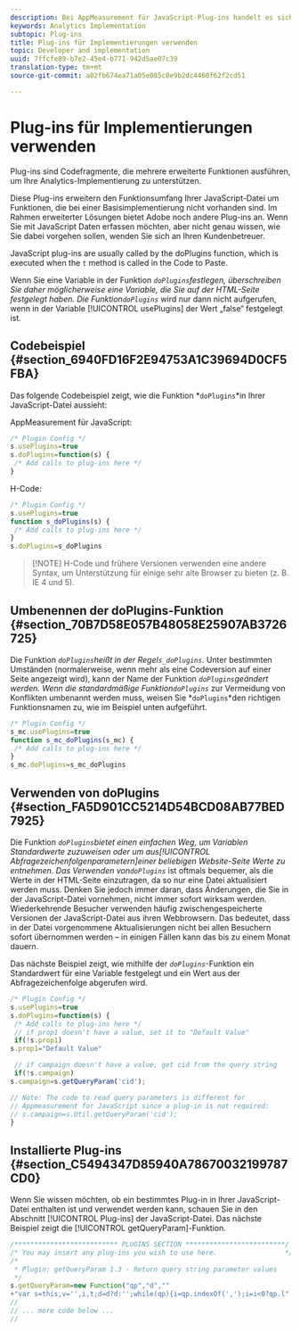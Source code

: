 ```yaml
---
description: Bei AppMeasurement für JavaScript-Plug-ins handelt es sich um Programme oder Funktionen, die verschiedene erweiterte Funktionen durchführen.
keywords: Analytics Implementation
subtopic: Plug-ins
title: Plug-ins für Implementierungen verwenden
topic: Developer and implementation
uuid: 7ffcfe89-b7e2-45e4-b771-942d5ae07c39
translation-type: tm+mt
source-git-commit: a02fb674ea71a05e085c8e9b2dc4460f62f2cd51

---
```



# Plug-ins für Implementierungen verwenden

Plug-ins sind Codefragmente, die mehrere erweiterte Funktionen ausführen, um Ihre Analytics-Implementierung zu unterstützen.

Diese Plug-ins erweitern den Funktionsumfang Ihrer JavaScript-Datei um Funktionen, die bei einer Basisimplementierung nicht vorhanden sind. Im Rahmen erweiterter Lösungen bietet Adobe noch andere Plug-ins an. Wenn Sie mit JavaScript Daten erfassen möchten, aber nicht genau wissen, wie Sie dabei vorgehen sollen, wenden Sie sich an Ihren Kundenbetreuer.

JavaScript plug-ins are usually called by the doPlugins function, which is executed when the `t` method is called in the Code to Paste.

Wenn Sie eine Variable in der Funktion *`doPlugins`*festlegen, überschreiben Sie daher möglicherweise eine Variable, die Sie auf der HTML-Seite festgelegt haben. Die Funktion*`doPlugins`* wird nur dann nicht aufgerufen, wenn in der Variable [!UICONTROL usePlugins] der Wert „false“ festgelegt ist.

## Codebeispiel {#section_6940FD16F2E94753A1C39694D0CF5FBA}

Das folgende Codebeispiel zeigt, wie die Funktion *`doPlugins`*in Ihrer JavaScript-Datei aussieht:

AppMeasurement für JavaScript:

```js
/* Plugin Config */
s.usePlugins=true
s.doPlugins=function(s) {
 /* Add calls to plug-ins here */
}
```

H-Code:

```js
/* Plugin Config */
s.usePlugins=true
function s_doPlugins(s) {
 /* Add calls to plug-ins here */
}
s.doPlugins=s_doPlugins
```

> [!NOTE] H-Code und frühere Versionen verwenden eine andere Syntax, um Unterstützung für einige sehr alte Browser zu bieten (z. B. IE 4 und 5).

## Umbenennen der doPlugins-Funktion {#section_70B7D58E057B48058E25907AB3726725}

Die Funktion *`doPlugins`*heißt in der Regel*`s_doPlugins`*. Unter bestimmten Umständen (normalerweise, wenn mehr als eine Codeversion auf einer Seite angezeigt wird), kann der Name der Funktion *`doPlugins`*geändert werden. Wenn die standardmäßige Funktion*`doPlugins`* zur Vermeidung von Konflikten umbenannt werden muss, weisen Sie *`doPlugins`*den richtigen Funktionsnamen zu, wie im Beispiel unten aufgeführt.

```js
/* Plugin Config */
s_mc.usePlugins=true
function s_mc_doPlugins(s_mc) {
 /* Add calls to plug-ins here */
}
s_mc.doPlugins=s_mc_doPlugins
```

## Verwenden von doPlugins {#section_FA5D901CC5214D54BCD08AB77BED7925}

Die Funktion *`doPlugins`*bietet einen einfachen Weg, um Variablen Standardwerte zuzuweisen oder um aus[!UICONTROL Abfragezeichenfolgenparametern]einer beliebigen Website-Seite Werte zu entnehmen. Das Verwenden von*`doPlugins`* ist oftmals bequemer, als die Werte in der HTML-Seite einzutragen, da so nur eine Datei aktualisiert werden muss. Denken Sie jedoch immer daran, dass Änderungen, die Sie in der JavaScript-Datei vornehmen, nicht immer sofort wirksam werden. Wiederkehrende Besucher verwenden häufig zwischengespeicherte Versionen der JavaScript-Datei aus ihren Webbrowsern. Das bedeutet, dass in der Datei vorgenommene Aktualisierungen nicht bei allen Besuchern sofort übernommen werden – in einigen Fällen kann das bis zu einem Monat dauern.

Das nächste Beispiel zeigt, wie mithilfe der *`doPlugins`*-Funktion ein Standardwert für eine Variable festgelegt und ein Wert aus der Abfragezeichenfolge abgerufen wird.

```js
/* Plugin Config */
s.usePlugins=true
s.doPlugins=function(s) {
 /* Add calls to plug-ins here */
 // if prop1 doesn't have a value, set it to "Default Value"
 if(!s.prop1)
s.prop1="Default Value"

 // if campaign doesn't have a value, get cid from the query string
 if(!s.campaign)
s.campaign=s.getQueryParam('cid');

// Note: The code to read query parameters is different for
// Appmeasurement for JavaScript since a plug-in is not required:
// s.campaign=s.Util.getQueryParam('cid');
}
```

## Installierte Plug-ins {#section_C5494347D85940A78670032199787CD0}

Wenn Sie wissen möchten, ob ein bestimmtes Plug-in in Ihrer JavaScript-Datei enthalten ist und verwendet werden kann, schauen Sie in den Abschnitt [!UICONTROL Plug-ins] der JavaScript-Datei. Das nächste Beispiel zeigt die [!UICONTROL getQueryParam]-Funktion.

```js
/************************** PLUGINS SECTION *************************/
/* You may insert any plug-ins you wish to use here.                 */
/*
 * Plugin: getQueryParam 1.3 - Return query string parameter values
 */
s.getQueryParam=new Function("qp","d",""
+"var s=this,v='',i,t;d=d?d:'';while(qp){i=qp.indexOf(',');i=i<0?qp.l"
//
// ... more code below ...
//
```

